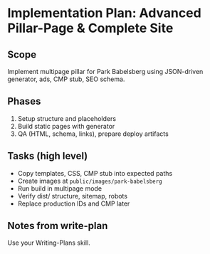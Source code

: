 # Implementation Plan: Advanced Pillar-Page & Complete Site

## Scope
Implement multipage pillar for Park Babelsberg using JSON-driven generator, ads, CMP stub, SEO schema.

## Phases
1. Setup structure and placeholders
2. Build static pages with generator
3. QA (HTML, schema, links), prepare deploy artifacts

## Tasks (high level)
- Copy templates, CSS, CMP stub into expected paths
- Create images at `public/images/park-babelsberg`
- Run build in multipage mode
- Verify dist/ structure, sitemap, robots
- Replace production IDs and CMP later

## Notes from write-plan
Use your Writing-Plans skill.

